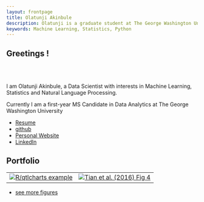 ```yaml
---
layout: frontpage
title: Olatunji Akinbule
description: Olatunji is a graduate student at The George Washington University. 
keywords: Machine Learning, Statistics, Python
---
```


## <a name=""></a>Greetings !
<br>
<br>
  
<p align = "left">
I am Olatunji Akinbule, a Data Scientist with interests in Machine Learning, Statistics and Natural Language Processing.

</p>

<p align = "left">
Currently I am a first-year MS Candidate in Data Analytics at The George Washington University
</p>
<!--
<div class="navbar">
  <div class="navbar-inner">
      <ul class="nav">
-->
<ul>
    <li><a href="{{ BASE_PATH }}/assets/bsharvey_cv.pdf">Resume</a></li>
    <li><a href="https://github.com/akinbule">github</a></li>
    <li><a href="https://akinbule.github.io">Personal Website</a></li>
    <li><a href="https://www.linkedin.com/in/benjamin-harvey-ph-d-1928839a/">LinkedIn</a></li>
</ul>

<!--
  </div>
</div>
-->
## <a name="Portfolio">Portfolio</a>

<!--
<table> 
  <tr> <th>Submissions</th> 
    <th></th> </tr> 
  <tr> <td><a href="https://akinbule.github.io/assets/HW1.ipynb">Assignment1</a></td> <td></td> </tr> 
  <tr> <td><a href="https://akinbule.github.io/assets/HW2.ipynb">Assignment2</a></td> <td>KNN, PCA</td>
  <tr> <td><a href="https://akinbule.github.io/assets/HW2.ipynb">Assignment2</a></td> <td>KNN, PCA</td>
  <tr> <td><a href="https://akinbule.github.io/assets/HW3.ipynb">Assignment3</a></td> <td><a href="https://akinbule.github.io/assets/merge_data_target.csv">Data File</a></td>
  </tr> 
</table>
-->


<table class="wide">
<tr>
  <td class="left">
    <a href="https://bsharvey.github.io/pages/publpics/bioinformatics1.html">
        <img src="https://akinbule.github.io/assets/publpics/Social Network Analysis Circle.png" alt="R/qtlcharts example" title="R/qtlcharts example"/>
    </a>
  </td>

  <td class="right">
    <a href="https://bsharvey.github.io/pages/publpics/nba1.html">
        <img src="pages/publpics/nba1.png" alt="Tian et
        al. (2016) Fig 4" title="Tian et al. (2016) Fig 4"/>
    </a>
  </td>
</tr>
 
 <!--
  <tr>
  <td class="left">
    <a href="https://bsharvey.github.io">
        <img src="pages/publpics/bioinformatics2.png" alt="Broman et al. (2013) Fig 7" title="Broman et al. (2013) Fig 7"/>
    </a>
  </td>
  <td class="right">
    <a href="https://bsharvey.github.io">
        <img src="pages/publpics/nba2.png" alt="Tian et al. (2015) Fig 4" title="Tian et al. (2015) Fig 4"/>
    </a>
  </td>
</tr>
  -->
</table>


<div class="navbar">
  <div class="navbar-inner">
      <ul class="nav">
          <li><a href="https://bsharvey.github.io">see more figures</a></li>
      </ul>
  </div>
</div>
